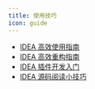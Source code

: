 ```yaml
---
title: 使用技巧
icon: guide
---
```


- [IDEA 高效使用指南](./efficient-use-guide.md)
- [IDEA 高效重构指南](./refractor-intro.md)
- [IDEA 插件开发入门](./plug-in-development-intro.md)
- [IDEA 源码阅读小技巧](./source-code-reading-skills.md)
